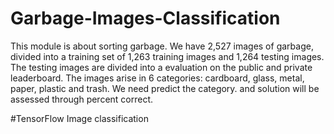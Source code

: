 # Garbage-Images-Classification
This module is about sorting garbage. We have 2,527 images of garbage, divided into a training set of 1,263 training images and 1,264 testing images. The testing images are divided into a evaluation on the public and private leaderboard. The images arise in 6 categories: cardboard, glass, metal, paper, plastic and trash. We need predict the category. and solution will be assessed through percent correct.

#TensorFlow Image classification

